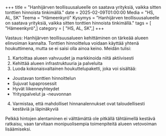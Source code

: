 +++
title = "Hanhijärven teollisuusalueelle on saatava yrityksiä, vaikka sitten tonttien hinnoista tinkimällä."
date = 2025-02-09T01:00:00
Media = "HS, AL, SK"
Teema = "Hämeenkyrö"
Kysymys = "Hanhijärven teollisuusalueelle on saatava yrityksiä, vaikka sitten tonttien hinnoista tinkimällä."
tags = [ "Hämeenkyrö",]
category = [ "HS, AL, SK",]
+++

Vastaus: Hanhijärven teollisuusalueen kehittäminen on tärkeää alueen elinvoiman kannalta. Tonttien hinnoittelua voidaan käyttää yhtenä houkuttimena, mutta se ei saisi olla ainoa keino. Meidän tulisi:

1. Kartoittaa alueen vahvuudet ja markkinoida niitä aktiivisesti
2. Kehittää alueen infrastruktuuria ja palveluita
3. Luoda kokonaisvaltainen houkuttelupaketti, joka voi sisältää:
- Joustavan tonttien hinnoittelun
- Sujuvat lupaprosessit
- Hyvät liikenneyhteydet
- Yrityspalvelut ja -neuvonnan

4. Varmistaa, että mahdolliset hinnanalennukset ovat taloudellisesti kestäviä ja läpinäkyviä

Pelkkä hintojen alentaminen ei välttämättä ole pitkällä tähtäimellä kestävä ratkaisu, vaan tarvitaan monipuolisempia toimenpiteitä alueen vetovoiman lisäämiseksi.